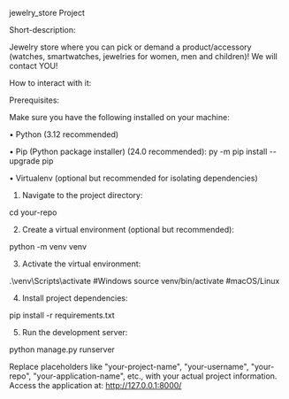 jewelry_store Project

Short-description:

Jewelry store where you can pick or demand a product/accessory (watches, smartwatches, jewelries for women, men and children)! We will contact YOU!

How to interact with it:

Prerequisites:

Make sure you have the following installed on your machine:

•	Python (3.12 recommended)

•	Pip (Python package installer) (24.0 recommended): py -m pip install --upgrade pip

•	Virtualenv (optional but recommended for isolating dependencies)


1. Navigate to the project directory:

cd your-repo


2. Create a virtual environment (optional but recommended):

python -m venv venv


3. Activate the virtual environment:

.\venv\Scripts\activate #Windows
source venv/bin/activate #macOS/Linux


4. Install project dependencies:

pip install -r requirements.txt


5. Run the development server:

python manage.py runserver


Replace placeholders like "your-project-name", "your-username", "your-repo", "your-application-name", etc., with your actual project information.
Access the application at: http://127.0.0.1:8000/
